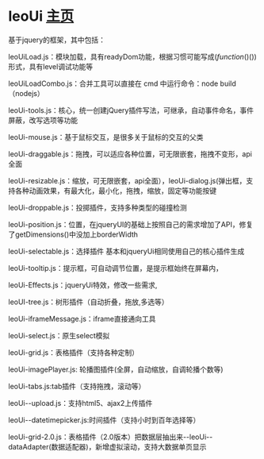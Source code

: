 leoUi [主页](http://leohuiyi.github.io/leoUi/)
=====
基于jquery的框架，其中包括：

leoUiLoad.js：模块加载，具有readyDom功能，根据习惯可能写成$(function($)())形式，具有level调试功能等

leoUiLoadCombo.js：合并工具可以直接在 cmd 中运行命令：node build（nodejs）

leoUi-tools.js：核心，统一创建jQuery插件写法，可继承，自动事件命名，事件屏蔽，改写选项等功能

leoUi-mouse.js：基于鼠标交互，是很多关于鼠标的交互的父类

leoUi-draggable.js：拖拽，可以适应各种位置，可无限嵌套，拖拽不变形，api全面

leoUi-resizable.js：缩放，可无限嵌套，api全面），leoUi-dialog.js(弹出框，支持各种动画效果，有最大化，最小化，拖拽，缩放，固定等功能按键

leoUi-droppable.js：投掷插件，支持多种类型的碰撞检测

leoUi-position.js：位置，在jqueryUI的基础上按照自己的需求增加了API，修复了getDimensions()中没加上borderWidth

leoUi-selectable.js：选择插件 基本和jqueryUi相同使用自己的核心插件生成

leoUi-tooltip.js：提示框，可自动调节位置，是提示框始终在屏幕内，

leoUi-Effects.js：jqueryUi特效，修改一些需求,

leoUI-tree.js：树形插件（自动折叠，拖放,多选等）

leoUi-iframeMessage.js：iframe直接通向工具

leoUi-select.js：原生select模拟

leoUi-grid.js：表格插件（支持各种定制）

leoUi-imagePlayer.js: 轮播图插件(全屏，自动缩放，自调轮播个数等)

leoUi-tabs.js:tab插件（支持拖拽，滚动等）

leoUi--upload.js：支持html5、ajax2上传插件

leoUi--datetimepicker.js:时间插件（支持小时到百年选择等）

leoUi-grid-2.0.js：表格插件（2.0版本）把数据层抽出来--leoUi--dataAdapter(数据适配器)，新增虚拟滚动，支持大数据单页显示
